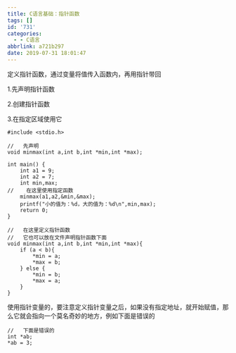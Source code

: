 ```yaml
---
title: C语言基础：指针函数
tags: []
id: '731'
categories:
  - - C语言
abbrlink: a721b297
date: 2019-07-31 18:01:47
---
```


定义指针函数，通过变量将值传入函数内，再用指针带回

1.先声明指针函数

2.创建指针函数

3.在指定区域使用它

```
#include <stdio.h>

//   先声明
void minmax(int a,int b,int *min,int *max);    

int main() {
    int a1 = 9;
    int a2 = 7;
    int min,max;
//    在这里使用指定函数
    minmax(a1,a2,&min,&max);
    printf("小的值为：%d，大的值为：%d\n",min,max);
    return 0;
}

//   在这里定义指针函数
//   它也可以放在文件声明指针函数下面
void minmax(int a,int b,int *min,int *max){
    if (a < b){
        *min = a;
        *max = b;
    } else {
        *min = b;
        *max = a;
    }
}
```

使用指针变量的，要注意定义指针变量之后，如果没有指定地址，就开始赋值，那么它就会指向一个莫名奇妙的地方，例如下面是错误的

```
//   下面是错误的
int *ab;
*ab = 3;
```